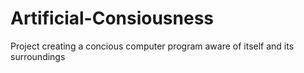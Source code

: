 # Artificial-Consiousness
Project creating a concious computer program aware of itself and its surroundings

